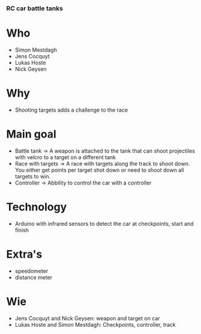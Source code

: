 ### RC car battle tanks

# Who
  - Simon Mestdagh
  - Jens Cocquyt
  - Lukas Hoste
  - Nick Geysen
# Why
  - Shooting targets adds a challenge to the race
# Main goal
  - Battle tank -> A weapon is attached to the tank that can shoot projectiles with velcro to a target on a different tank
  - Race with targets -> A race with targets along the track to shoot down. You either get points per target shot down or need to shoot down all targets to win.
  - Controller -> Abbility to control the car with a controller
# Technology
  - Arduino with infrared sensors to detect the car at checkpoints, start and finish
# Extra's
  - speedometer
  - distance meter
# Wie
  - Jens Cocquyt and Nick  Geysen: weapon and target on car
  - Lukas Hoste and Simon Mestdagh: Checkpoints, controller, track
  
